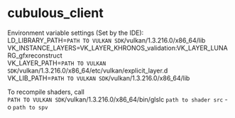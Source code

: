 # cubulous_client

Environment variable settings (Set by the IDE):  
LD_LIBRARY_PATH=`PATH TO VULKAN SDK`/vulkan/1.3.216.0/x86_64/lib  
VK_INSTANCE_LAYERS=VK_LAYER_KHRONOS_validation:VK_LAYER_LUNARG_gfxreconstruct  
VK_LAYER_PATH=`PATH TO VULKAN SDK`/vulkan/1.3.216.0/x86_64/etc/vulkan/explicit_layer.d  
VK_LIB_PATH=`PATH TO VULKAN SDK`/vulkan/1.3.216.0/x86_64/lib  

To recompile shaders, call  
`PATH TO VULKAN SDK`/vulkan/1.3.216.0/x86_64/bin/glslc `path to shader src` -o `path to spv`